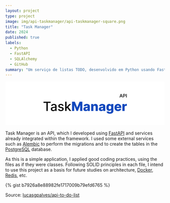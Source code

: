 ```yaml
---
layout: project
type: project
image: img/api-taskmanager/api-taskmanager-square.png
title: "Task Manager"
date: 2024
published: true
labels:
  - Python
  - FastAPI
  - SQLAlchemy
  - GitHub
summary: "Um serviço de listas TODO, desenvolvido em Python usando FastAPI e outras tecnologias."
---
```


<img class="img-fluid" src="../img/api-taskmanager/api-taskmanager-header.png">

Task Manager is an API, which I developed using [FastAPI](https://fastapi.tiangolo.com/) and services already integrated within the framework. I used some external services such as [Alembic](https://alembic.sqlalchemy.org/en/latest/) to perform the migrations and to create the tables in the [PostgreSQL](https://www.postgresql.org/) database.

As this is a simple application, I applied good coding practices, using the files as if they were classes. Following SOLID principles in each file, I intend to use this project as a basis for future studies on architecture, [Docker](https://www.docker.com/), [Redis](https://redis.io/), etc.

{% gist b7926a8e88982fe1717009b79efd6765 %}

Source: <a href="https://github.com/lucasgpalves/api-to-do-list"><i class="large github icon "></i>lucasgpalves/api-to-do-list</a>
